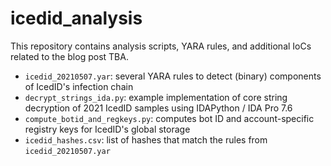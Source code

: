 # icedid_analysis
This repository contains analysis scripts, YARA rules, and additional IoCs related to the blog post TBA.

- `icedid_20210507.yar`: several YARA rules to detect (binary) components of IcedID's infection chain
- `decrypt_strings_ida.py`: example implementation of core string decryption of 2021 IcedID samples using IDAPython / IDA Pro 7.6
- `compute_botid_and_regkeys.py`: computes bot ID and account-specific registry keys for IcedID's global storage
- `icedid_hashes.csv`: list of hashes that match the rules from `icedid_20210507.yar`
